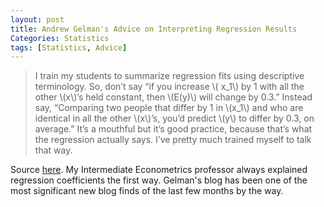 ```yaml
---
layout: post
title: Andrew Gelman's Advice on Interpreting Regression Results
Categories: Statistics
tags: [Statistics, Advice]
---
```


> I train my students to summarize regression fits using descriptive terminology. So, don’t say “if you increase \\( x_1\\) by 1 with all the other \\(x\\)’s held constant, then \\(E(y)\\) will change by 0.3.” Instead say, “Comparing two people that differ by 1 in \\(x_1\\) and who are identical in all the other \\(x\\)’s, you’d predict \\(y\\) to differ by 0.3, on average.” It’s a mouthful but it’s good practice, because that’s what the regression actually says. I’ve pretty much trained myself to talk that way.

Source [here](http://andrewgelman.com/2017/03/07/descriptive-analysis-using-regression-models/). My Intermediate Econometrics professor always explained regression coefficients the first way. Gelman's blog has been one of the most significant new blog finds of the last few months by the way.

